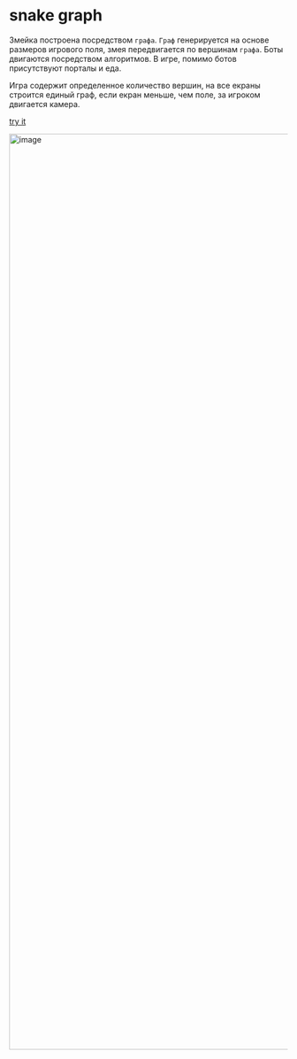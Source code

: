 # snake graph

Змейка построена посредством `графа`. `Граф` генерируется на основе размеров игрового поля, змея передвигается по вершинам `графа`. Боты двигаются посредством алгоритмов. В игре, помимо ботов присутствуют порталы и еда.

Игра содержит определенное количество вершин, на все екраны строится единый граф, если екран меньше, чем поле, за игроком двигается камера.

[try it](https://bogdanq.github.io/snake-graph)

<img width="1655" alt="image" src="https://github.com/bogdanq/snake-graph/assets/43848668/4df52f54-338c-4dd8-af5d-3365c802a9a6">
